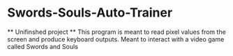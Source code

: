 # Swords-Souls-Auto-Trainer

 ** Unifinshed project ** 
 This program is meant to read pixel values from the screen and produce keyboard outputs.
 Meant to interact with a video game called Swords and Souls
